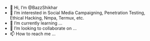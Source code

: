 - 👋 Hi, I’m @BazzShikhar
- 👀 I’m interested in Social Media Campaigning, Penetration Testing, Ethical Hacking, Nmpa, Termux, etc.
- 🌱 I’m currently learning ...
- 💞️ I’m looking to collaborate on ...
- 📫 How to reach me ...

<!---
BazzShikhar/BazzShikhar is a ✨ special ✨ repository because its `README.md` (this file) appears on your GitHub profile.
You can click the Preview link to take a look at your changes.
--->
